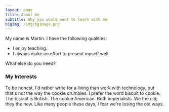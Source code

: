 ```yaml
---
layout: page
title: About me
subtitle: Why you would want to learn with me
bigimg: /img/bgimage.png
---
```


My name is Martin. I have the following qualities:

- I enjoy teaching.
- I always make an effort to present myself well.

What else do you need?

### My Interests

To be honest, I'd rather write for a living than work with technology, but that's not the way the cookie crumbles. I prefer the word biscuit to cookie. The biscuit is British. The cookie American. Both imperialists. We the old; they the new. Like many people these days, I fear we're losing the old ways.
